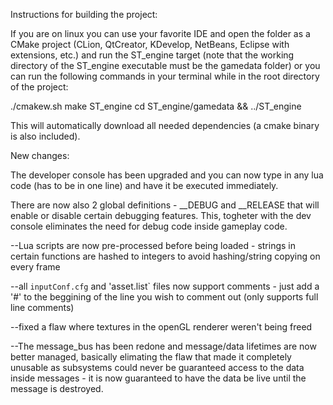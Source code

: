 
Instructions for building the project:

If you are on linux you can use your favorite IDE and open the folder as a CMake project (CLion, QtCreator, KDevelop, NetBeans, Eclipse with extensions, etc.) and run the ST_engine target (note that the working directory of the ST_engine executable must be the gamedata folder) or you can run the following commands in your terminal while in the root directory of the project:

./cmakew.sh
make ST_engine
cd ST_engine/gamedata && ../ST_engine

This will automatically download all needed dependencies (a cmake binary is also included).

New changes:

The developer console has been upgraded and you can now type in any lua code (has to be in one line) and have it be
executed immediately.

There are now also 2 global definitions - __DEBUG and __RELEASE that will enable or disable certain debugging features. This, togheter with the dev console eliminates the need for debug code inside gameplay code.

--Lua scripts are now pre-processed before being loaded - strings in certain functions are hashed to integers to avoid hashing/string copying on every frame

--all `inputConf.cfg` and 'asset.list` files now support comments - 
just add a '#' to the beggining of the line you wish to comment out (only supports full line comments)

--fixed a flaw where textures in the openGL renderer weren't being freed

--The message_bus has been redone and message/data lifetimes are now better managed,
basically elimating the flaw that made it completely unusable as subsystems could never be guaranteed access to the data inside messages - it is now guaranteed to have the data be live until the message is destroyed.
